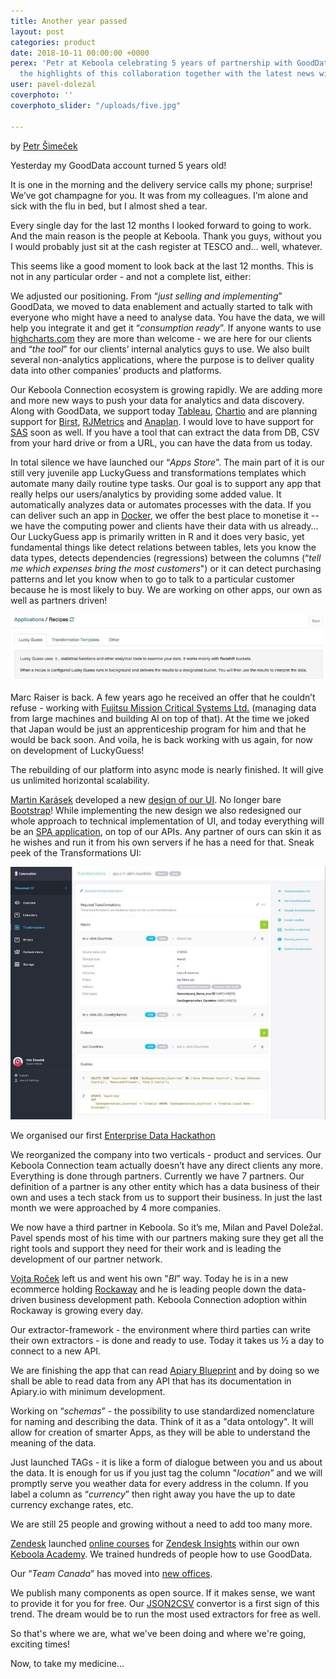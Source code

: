 ```yaml
---
title: Another year passed
layout: post
categories: product
date: 2018-10-11 00:00:00 +0000
perex: 'Petr at Keboola celebrating 5 years of partnership with GoodData, listing
  the highlights of this collaboration together with the latest news within the company. '
user: pavel-dolezal
coverphoto: ''
coverphoto_slider: "/uploads/five.jpg"

---
```

by [Petr Šimeček](http://blog.keboola.com/author/4010)

Yesterday my GoodData account turned 5 years old!

It is one in the morning and the delivery service calls my phone; surprise! We’ve got champagne for you. It was from my colleagues. I’m alone and sick with the flu in bed, but I almost shed a tear.

Every single day for the last 12 months I looked forward to going to work. And the main reason is the people at Keboola. Thank you guys, without you I would probably just sit at the cash register at TESCO and… well, whatever.

This seems like a good moment to look back at the last 12 months. This is not in any particular order - and not a complete list, either:

We adjusted our positioning. From “_just selling and implementing_” GoodData, we moved to data enablement and actually started to talk with everyone who might have a need to analyse data. You have the data, we will help you integrate it and get it “_consumption ready_”. If anyone wants to use [highcharts.com](http://www.highcharts.com/) they are more than welcome - we are here for our clients and “_the tool_” for our clients’ internal analytics guys to use. We also built several non-analytics applications, where the purpose is to deliver quality data into other companies’ products and platforms.

Our Keboola Connection ecosystem is growing rapidly. We are adding more and more new ways to push your data for analytics and data discovery. Along with GoodData, we support today [Tableau](http://www.tableausoftware.com/), [Chartio](http://chartio.com/) and are planning support for [Birst](http://www.birst.com/), [RJMetrics](http://rjmetrics.com/) and [Anaplan](https://www.anaplan.com/). I would love to have support for [SAS](http://www.sas.com/en_us/software/business-intelligence/visual-analytics.html) soon as well. If you have a tool that can extract the data from DB, CSV from your hard drive or from a URL, you can have the data from us today.

In total silence we have launched our “_Apps Store_”. The main part of it is our still very juvenile app LuckyGuess and transformations templates which automate many daily routine type tasks. Our goal is to support any app that really helps our users/analytics by providing some added value. It automatically analyzes data or automates processes with the data. If you can deliver such an app in [Docker](https://www.docker.com/), we offer the best place to monetise it -- we have the computing power and clients have their data with us already… Our LuckyGuess app is primarily written in R and it does very basic, yet fundamental things like detect relations between tables, lets you know the data types, detects dependencies (regressions) between the columns (“_tell me which expenses bring the most customers_") or it can detect purchasing patterns and let you know when to go to talk to a particular customer because he is most likely to buy. We are working on other apps, our own as well as partners driven!

![](/uploads/five1.jpg)

Marc Raiser is back. A few years ago he received an offer that he couldn’t refuse - working with [Fujitsu Mission Critical Systems Ltd.](http://jp.fujitsu.com/group/fmcs/services/bigdata/ebda.html) (managing data from large machines and building AI on top of that). At the time we joked that Japan would be just an apprenticeship program for him and that he would be back soon. And voila, he is back working with us again, for now on development of LuckyGuess!

The rebuilding of our platform into async mode is nearly finished. It will give us unlimited horizontal scalability.

[Martin Karásek](https://dribbble.com/karimartin) developed a new [design of our UI](https://dribbble.com/shots/1798720-Keboola-Connection-UI). No longer bare [Bootstrap](http://getbootstrap.com/)! While implementing the new design we also redesigned our whole approach to technical implementation of UI, and today everything will be an [SPA application](http://en.wikipedia.org/wiki/Single-page_application), on top of our APIs. Any partner of ours can skin it as he wishes and run it from his own servers if he has a need for that. Sneak peek of the Transformations UI:

![](/uploads/five2.jpg)

We organised our first [Enterprise Data Hackathon](https://www.youtube.com/watch?v=G5VOhTHF11Y)

We reorganized the company into two verticals - product and services. Our Keboola Connection team actually doesn’t have any direct clients any more. Everything is done through partners. Currently we have 7 partners. Our definition of a partner is any other entity which has a data business of their own and uses a tech stack from us to support their business. In just the last month we were approached by 4 more companies.

We now have a third partner in Keboola. So it’s me, Milan and Pavel Doležal. Pavel spends most of his time with our partners making sure they get all the right tools and support they need for their work and is leading the development of our partner network.

[Vojta Roček](https://www.linkedin.com/in/vojtarocek) left us and went his own "_BI_” way. Today he is in a new ecommerce holding [Rockaway](http://www.rockawaycapital.com/) and he is leading people down the data-driven business development path. Keboola Connection adoption within Rockaway is growing every day.

Our extractor-framework - the environment where third parties can write their own extractors - is done and ready to use. Today it takes us ½ a day to connect to a new API.

We are finishing the app that can read [Apiary Blueprint](http://apiblueprint.org/) and by doing so we shall be able to read data from any API that has its documentation in Apiary.io with minimum development.

Working on “_schemas_” - the possibility to use standardized nomenclature for naming and describing the data. Think of it as a "data ontology". It will allow for creation of smarter Apps, as they will be able to understand the meaning of the data.

Just launched TAGs - it is like a form of dialogue between you and us about the data. It is enough for us if you just tag the column "_location_” and we will promptly serve you weather data for every address in the column. If you label a column as “_currency_” then right away you have the up to date currency exchange rates, etc.

We are still 25 people and growing without a need to add too many more.

[Zendesk](https://www.zendesk.com/) launched [online courses](https://support.zendesk.com/hc/en-us/articles/203736886-Zen-U-Training-Courses) for [Zendesk Insights](https://www.zendesk.com/zendesk-insights) within our own [Keboola Academy](https://academy.keboola.com/). We trained hundreds of people how to use GoodData.

Our “_Team Canada_” has moved into [new offices](https://plus.google.com/photos/+Petr%C5%A0ime%C4%8Dek_Keboola/albums/6084660787545055249/6084660794570266034?authkey=CJ_TqIiw4ZiFJg&pid=6084660794570266034&oid=%2BPetr%C5%A0ime%C4%8Dek_Keboola).

We publish many components as open source. If it makes sense, we want to provide it for you for free. Our [JSON2CSV](http://json-parser.keboola.com/) convertor is a first sign of this trend. The dream would be to run the most used extractors for free as well.

So that's where we are, what we've been doing and where we're going, exciting times!

Now, to take my medicine...